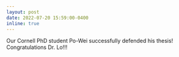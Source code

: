 ```yaml
---
layout: post
date: 2022-07-20 15:59:00-0400
inline: true
---
```


Our Cornell PhD student Po-Wei successfully defended his thesis! Congratulations Dr. Lo!!! 